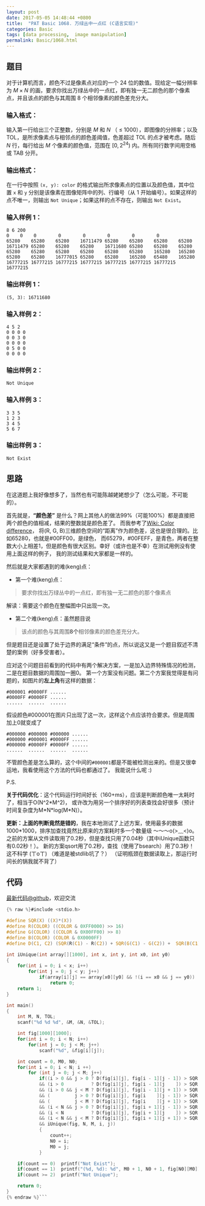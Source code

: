 ```yaml
---
layout: post
date: 2017-05-05 14:48:44 +0800
title:  "PAT Basic 1068. 万绿丛中一点红 (C语言实现)"
categories: Basic
tags: [data processing,  image manipulation]
permalink: Basic/1068.html
---
```


## 题目

对于计算机而言，颜色不过是像素点对应的一个 24 位的数值。现给定一幅分辨率为 $M\times N$
的画，要求你找出万绿丛中的一点红，即有独一无二颜色的那个像素点，并且该点的颜色与其周围 8 个相邻像素的颜色差充分大。

### 输入格式：

输入第一行给出三个正整数，分别是 $M$ 和 $N$ （ $\le$ 1000），即图像的分辨率；以及 TOL，是所求像素点与相邻点的颜色差阈值，色差超过
TOL 的点才被考虑。随后 $N$ 行，每行给出 $M$ 个像素的颜色值，范围在 $[0, 2^{24})$ 内。所有同行数字间用空格或 TAB 分开。

### 输出格式：

在一行中按照 `(x, y): color` 的格式输出所求像素点的位置以及颜色值，其中位置 `x` 和 `y` 分别是该像素在图像矩阵中的列、行编号（从
1 开始编号）。如果这样的点不唯一，则输出 `Not Unique`；如果这样的点不存在，则输出 `Not Exist`。

### 输入样例 1：

    
    
    8 6 200
    0 	 0 	  0 	   0	    0 	     0 	      0        0
    65280 	 65280    65280    16711479 65280    65280    65280    65280
    16711479 65280    65280    65280    16711680 65280    65280    65280
    65280 	 65280    65280    65280    65280    65280    165280   165280
    65280 	 65280 	  16777015 65280    65280    165280   65480    165280
    16777215 16777215 16777215 16777215 16777215 16777215 16777215 16777215
    

### 输出样例 1：

    
    
    (5, 3): 16711680
    

### 输入样例 2：

    
    
    4 5 2
    0 0 0 0
    0 0 3 0
    0 0 0 0
    0 5 0 0
    0 0 0 0
    

### 输出样例 2：

    
    
    Not Unique
    

### 输入样例 3：

    
    
    3 3 5
    1 2 3
    3 4 5
    5 6 7
    

### 输出样例 3：

    
    
    Not Exist
    



## 思路


在这道题上我好像想多了，当然也有可能陈越姥姥想少了（怎么可能，不可能的）。

首先就是，**“颜色差”** 是什么？网上其他人的做法99%（可能100%）都是直接把两个颜色的值相减，结果的整数就是颜色差了。
而我参考了[Wiki: Color difference](https://en.wikipedia.org/wiki/Color_difference)，
将(R, G, B)三维颜色空间的“距离”作为颜色差，这也是很合理的。比如65280，也就是#00FF00，是绿色，
而65279，#00FEFF，是青色，两者在整数大小上相差1，但是颜色有很大区别。幸好（或许也是不幸）在测试用例没有使用上面这样的例子，
我的测试结果和大家都是一样的。

然后就是大家都遇到的难(keng)点：

- 第一个难(keng)点：

> 要求你找出万绿丛中的一点红，即有独一无二颜色的那个像素点

  解读：需要这个颜色在整幅图中只出现一次。

- 第二个难(keng)点：虽然题目说

> 该点的颜色与其周围**8个**相邻像素的颜色差充分大。

  但是题目还是设置了处于边界的满足“条件”的点，所以说这又是一个题目叙述不清楚的案例（好多受害者）。

  应对这个问题目前看到的代码中有两个解决方案，一是加入边界特殊情况的检测，二是在题目数据的周围加一圈0。
  第一个方案没有问题。第二个方案我觉得是有问题的，如图片的**左上角**有这样的数据：
```
#000001 #0000FF ......
#0000FF #0000FF ......
......  ......  ......
```
  假设颜色#000001在图片只出现了这一次，这样这个点应该符合要求。但是周围加上0就变成了
```
#000000 #000000 #000000 ......
#000000 #000001 #0000FF ......
#000000 #0000FF #0000FF ......
......  ......  ......  ......
```
  不管颜色差是怎么算的，这个中间的`#000001`都是不能被检测出来的。但是又很幸运地，我看使用这个方法的代码也都通过了。
  我能说什么呢 :)

P.S.

**关于代码优化**：这个代码运行时间好长（160+ms），应该是判断颜色唯一太耗时了，相当于O(N^2\*M^2)，
或许改为用另一个排序好的列表查找会好很多（预计时间复杂度为M\*N\*log(M\*N)）。

**更新：上面的判断竟然是错的**，我在本地测试了上述方案，使用最多的数据1000*1000，排序加查找竟然比原来的方案耗时多一个数量级
～～～o(>﹏<)o。之前的方案从文件读取用了0.2秒，但是查找只用了0.04秒（其中iUnique函数只有0.02秒！）。
新的方案qsort用了0.2秒，查找（使用了bsearch）用了0.3秒！这不科学 (ㄒoㄒ) （难道是被stdlib坑了？）
（证明瓶颈在数据读取上，那运行时间长的锅我就不背了）

## 代码

[最新代码@github](https://github.com/OliverLew/PAT/blob/master/PATBasic/1068.c)，欢迎交流
```c
{% raw %}#include <stdio.h>

#define SQR(X) ((X)*(X))
#define R(COLOR) ((COLOR & 0XFF0000) >> 16)
#define G(COLOR) ((COLOR & 0X00FF00) >> 8)
#define B(COLOR) (COLOR & 0X0000FF)
#define D(C1, C2) (SQR(R(C1) - R(C2)) + SQR(G(C1) - G(C2)) +  SQR(B(C1) - B(C2)))

int iUnique(int array[][1000], int x, int y, int x0, int y0)
{
    for(int i = 0; i < x; i++)
        for(int j = 0; j < y; j++)
            if(array[i][j] == array[x0][y0] && !(i == x0 && j == y0))
                return 0;
    return 1;
}

int main()
{
    int M, N, TOL;
    scanf("%d %d %d", &M, &N, &TOL);

    int fig[1000][1000];
    for(int i = 0; i < N; i++)
        for(int j = 0; j < M; j++)
            scanf("%d", &fig[i][j]);

    int count = 0, M0, N0;
    for(int i = 0; i < N; i ++)
        for (int j = 0; j < M; j++)
            if((i > 0 && j > 0 ? D(fig[i][j], fig[i - 1][j - 1]) > SQR(TOL) : 1)
            && (i > 0          ? D(fig[i][j], fig[i - 1][j    ]) > SQR(TOL) : 1)
            && (i > 0 && j < M ? D(fig[i][j], fig[i - 1][j + 1]) > SQR(TOL) : 1)
            && (         j > 0 ? D(fig[i][j], fig[i    ][j - 1]) > SQR(TOL) : 1)
            && (         j < M ? D(fig[i][j], fig[i    ][j + 1]) > SQR(TOL) : 1)
            && (i < N && j > 0 ? D(fig[i][j], fig[i + 1][j - 1]) > SQR(TOL) : 1)
            && (i < N          ? D(fig[i][j], fig[i + 1][j    ]) > SQR(TOL) : 1)
            && (i < N && j < M ? D(fig[i][j], fig[i + 1][j + 1]) > SQR(TOL) : 1)
            && iUnique(fig, N, M, i, j))
            {
                count++;
                N0 = i;
                M0 = j;
            }

    if(count == 0)  printf("Not Exist");
    if(count == 1)  printf("(%d, %d): %d", M0 + 1, N0 + 1, fig[N0][M0]);
    if(count >= 2)  printf("Not Unique");

    return 0;
}
{% endraw %}```